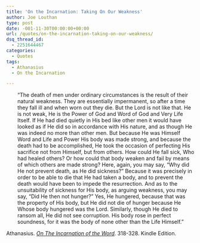 ```yaml
---
title: 'On the Incarnation: Taking On Our Weakness'
author: Joe Louthan
type: post
date: -001-11-30T00:00:00+00:00
url: /quotes/on-the-incarnation-taking-on-our-weakness/
dsq_thread_id:
  - 2251644467
categories:
  - Quotes
tags:
  - Athanasius
  - On the Incarnation

---
```

<p style="padding-left: 30px;">
  &#8220;The death of men under ordinary circumstances is the result of their natural weakness. They are essentially impermanent, so after a time they fall ill and when worn out they die. But the Lord is not like that. He is not weak, He is the Power of God and Word of God and Very Life Itself. If He had died quietly in His bed like other men it would have looked as if He did so in accordance with His nature, and as though He was indeed no more than other men. But because He was Himself Word and Life and Power His body was made strong, and because the death had to be accomplished, He took the occasion of perfecting His sacrifice not from Himself, but from others. How could He fall sick, Who had healed others? Or how could that body weaken and fail by means of which others are made strong? Here, again, you may say, &#8220;Why did He not prevent death, as He did sickness?&#8221; Because it was precisely in order to be able to die that He had taken a body, and to prevent the death would have been to impede the resurrection. And as to the unsuitability of sickness for His body, as arguing weakness, you may say, &#8220;Did He then not hunger?&#8221; Yes, He hungered, because that was the property of His body, but He did not die of hunger because He Whose body hungered was the Lord. Similarly, though He died to ransom all, He did not see corruption. His body rose in perfect soundness, for it was the body of none other than the Life Himself.&#8221;
</p>

Athanasius. <a href="https://www.amazon.com/dp/B003CYLD5C/ref=as_li_ss_til?tag=iamlipr-20&camp=0&creative=0&linkCode=as4&creativeASIN=B003CYLD5C&adid=1S8V1F2MD1Y96Z9KJAFC&" target="_blank"><em>On The Incarnation of the Word</em></a>. 318-328. Kindle Edition.